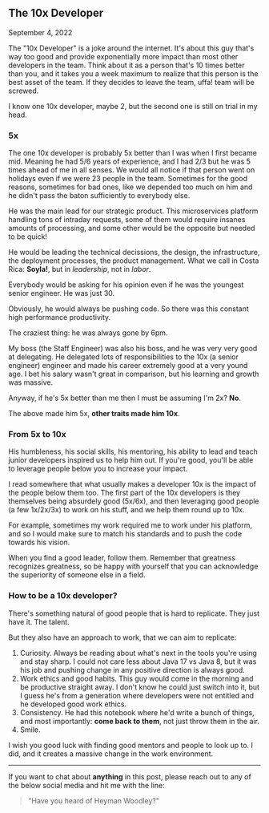 ## The 10x Developer

September 4, 2022

The "10x Developer" is a joke around the internet. It's about this guy that's way too good and provide exponentially more impact than most other developers in the team. Think about it as a person that's 10 times better than you, and it takes you a week maximum to realize that this person is the best asset of the team. If they decides to leave the team, uffa! team will be screwed.

I know one 10x developer, maybe 2, but the second one is still on trial in my head.

### 5x

The one 10x developer is probably 5x better than I was when I first became mid. Meaning he had 5/6 years of experience, and I had 2/3 but he was 5 times ahead of me in all senses. We would all notice if that person went on holidays even if we were 23 people in the team. Sometimes for the good reasons, sometimes for bad ones, like we depended too much on him and he didn't pass the baton sufficiently to everybody else.

He was the main lead for our strategic product. This microservices platform handling tons of intraday requests, some of them would require insanes amounts of processing, and some other would be the opposite but needed to be quick!

He would be leading the technical decissions, the design, the infrastructure, the deployment processes, the product management. What we call in Costa Rica: **Soyla!**, but in *leadership*, not in *labor*.

Everybody would be asking for his opinion even if he was the youngest senior engineer. He was just 30.

Obviously, he would always be pushing code. So there was this constant high performance productivity.

The craziest thing: he was always gone by 6pm.

My boss (the Staff Engineer) was also his boss, and he was very very good at delegating. He delegated lots of responsibilities to the 10x (a senior engineer) engineer and made his career extremely good at a very yound age. I bet his salary wasn't great in comparison, but his learning and growth was massive. 

Anyway, if he's 5x better than me then I must be assuming I'm 2x? **No**.

The above made him 5x, **other traits made him 10x**. 

### From 5x to 10x

His humbleness, his social skills, his mentoring, his ability to lead and teach junior developers inspired us to help him out. If you're good, you'll be able to leverage people below you to increase your impact.

I read somewhere that what usually makes a developer 10x is the impact of the people below them too. The first part of the 10x developers is they themselves being absurdely good (5x/6x), and then leveraging good people (a few 1x/2x/3x) to work on his stuff, and we help them round up to 10x. 

For example, sometimes my work required me to work under his platform, and so I would make sure to match his standards and to push the code towards his vision. 

When you find a good leader, follow them. Remember that greatness recognizes greatness, so be happy with yourself that you can acknowledge the superiority of someone else in a field. 

### How to be a 10x developer?

There's something natural of good people that is hard to replicate. They just have it. The talent. 

But they also have an approach to work, that we can aim to replicate:

1. Curiosity. Always be reading about what's next in the tools you're using and stay sharp. I could not care less about Java 17 vs Java 8, but it was his job and pushing change in any positive direction is always good.
2. Work ethics and good habits. This guy would come in the morning and be productive straight away. I don't know he could just switch into it, but I guess he's from a generation where developers were not entitled and he developed good work ethics.
3. Consistency. He had this notebook where he'd write a bunch of things, and most importantly: **come back to them**, not just throw them in the air.
4. Smile.

I wish you good luck with finding good mentors and people to look up to. I did, and it creates a massive change in the work environment.

---

If you want to chat about **anything** in this post, please reach out to any of the below social media and hit me with the line:
 
 > "Have you heard of Heyman Woodley?"


